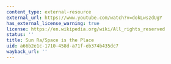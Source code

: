 ```yaml
---
content_type: external-resource
external_url: https://www.youtube.com/watch?v=dokLwszdUgY
has_external_license_warning: true
license: https://en.wikipedia.org/wiki/All_rights_reserved
status: ''
title: Sun Ra/Space is the Place
uid: a66b2e1c-1710-458d-a71f-eb374b435dc7
wayback_url: ''
---
```

